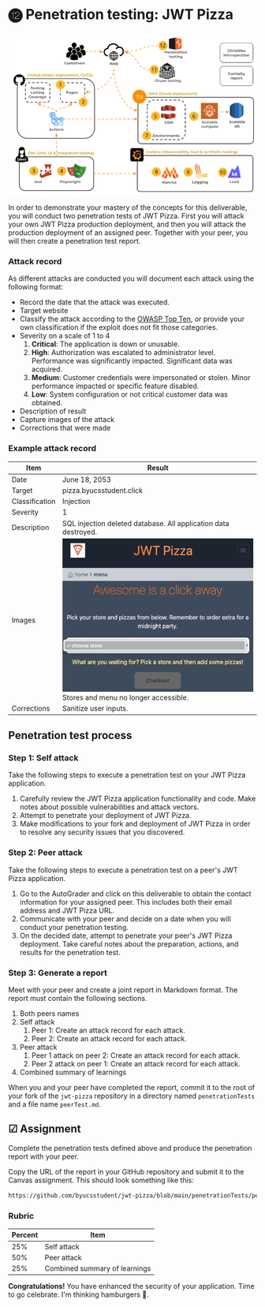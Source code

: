 # ⓬ Penetration testing: JWT Pizza

![course overview](../sharedImages/courseOverview.png)

In order to demonstrate your mastery of the concepts for this deliverable, you will conduct two penetration tests of JWT Pizza. First you will attack your own JWT Pizza production deployment, and then you will attack the production deployment of an assigned peer. Together with your peer, you will then create a penetration test report.

### Attack record

As different attacks are conducted you will document each attack using the following format:

- Record the date that the attack was executed.
- Target website
- Classify the attack according to the [OWASP Top Ten](../owaspTop10/owaspTop10.md), or provide your own classification if the exploit does not fit those categories.
- Severity on a scale of 1 to 4
  1. **Critical**: The application is down or unusable.
  1. **High**: Authorization was escalated to administrator level. Performance was significantly impacted. Significant data was acquired.
  1. **Medium**: Customer credentials were impersonated or stolen. Minor performance impacted or specific feature disabled.
  1. **Low**: System configuration or not critical customer data was obtained.
- Description of result
- Capture images of the attack
- Corrections that were made

### Example attack record

| Item           | Result                                                                         |
| -------------- | ------------------------------------------------------------------------------ |
| Date           | June 18, 2053                                                                  |
| Target         | pizza.byucsstudent.click                                                       |
| Classification | Injection                                                                      |
| Severity       | 1                                                                              |
| Description    | SQL injection deleted database. All application data destroyed.                |
| Images         | ![Dead database](deadDatabase.png) <br/> Stores and menu no longer accessible. |
| Corrections    | Sanitize user inputs.                                                          |

## Penetration test process

### Step 1: Self attack

Take the following steps to execute a penetration test on your JWT Pizza application.

1. Carefully review the JWT Pizza application functionality and code. Make notes about possible vulnerabilities and attack vectors.
1. Attempt to penetrate your deployment of JWT Pizza.
1. Make modifications to your fork and deployment of JWT Pizza in order to resolve any security issues that you discovered.

### Step 2: Peer attack

Take the following steps to execute a penetration test on a peer's JWT Pizza application.

1. Go to the AutoGrader and click on this deliverable to obtain the contact information for your assigned peer. This includes both their email address and JWT Pizza URL.
1. Communicate with your peer and decide on a date when you will conduct your penetration testing.
1. On the decided date, attempt to penetrate your peer's JWT Pizza deployment. Take careful notes about the preparation, actions, and results for the penetration test.

### Step 3: Generate a report

Meet with your peer and create a joint report in Markdown format. The report must contain the following sections.

1. Both peers names
1. Self attack
   1. Peer 1: Create an attack record for each attack.
   1. Peer 2: Create an attack record for each attack.
1. Peer attack
   1. Peer 1 attack on peer 2: Create an attack record for each attack.
   1. Peer 2 attack on peer 1: Create an attack record for each attack.
1. Combined summary of learnings

When you and your peer have completed the report, commit it to the root of your fork of the `jwt-pizza` repository in a directory named `penetrationTests` and a file name `peerTest.md`.

## ☑ Assignment

Complete the penetration tests defined above and produce the penetration report with your peer.

Copy the URL of the report in your GitHub repository and submit it to the Canvas assignment. This should look something like this:

```txt
https://github.com/byucsstudent/jwt-pizza/blob/main/penetrationTests/peerTest.md
```

### Rubric

| Percent | Item                          |
| ------- | ----------------------------- |
| 25%     | Self attack                   |
| 50%     | Peer attack                   |
| 25%     | Combined summary of learnings |

**Congratulations!** You have enhanced the security of your application. Time to go celebrate. I'm thinking hamburgers 🍔.
